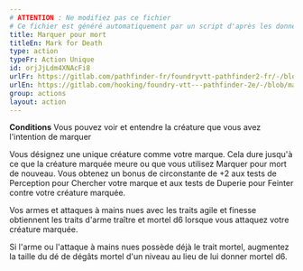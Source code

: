 ```yaml
---
# ATTENTION : Ne modifiez pas ce fichier
# Ce fichier est généré automatiquement par un script d'après les données du module Foundry VTT officiel et de sa traduction
title: Marquer pour mort
titleEn: Mark for Death
type: action
typeFr: Action Unique
id: orjJjLdm4XNAcFi8
urlFr: https://gitlab.com/pathfinder-fr/foundryvtt-pathfinder2-fr/-/blob/master/data/actions/orjJjLdm4XNAcFi8.htm
urlEn: https://gitlab.com/hooking/foundry-vtt---pathfinder-2e/-/blob/master/packs/data/actions.db/mark-for-death.json
group: actions
layout: action
---
```

**Conditions** Vous pouvez voir et entendre la créature que vous avez l'intention de marquer

Vous désignez une unique créature comme votre marque. Cela dure jusqu'à ce que la créature marquée meure ou que vous utilisez Marquer pour mort de nouveau. Vous obtenez un bonus de circonstante de +2 aux tests de Perception pour <a class="entity-link" draggable="true" data-pack="pf2e.actionspf2e" data-id="BlAOM2X92SI6HMtJ">Chercher</a> votre marque et aux tests de Duperie pour <a class="entity-link" draggable="true" data-pack="pf2e.actionspf2e" data-id="QNAVeNKtHA0EUw4X">Feinter</a> contre votre créature marquée.

Vos armes et attaques à mains nues avec les traits agile et finesse obtiennent les traits d'arme traître et mortel d6 lorsque vous attaquez votre créature marquée.

Si l'arme ou l'attaque à mains nues possède déjà le trait mortel, augmentez la taille du dé de dégâts mortel d'un niveau au lieu de lui donner mortel d6.


